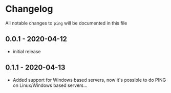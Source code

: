 # Changelog

All notable changes to `ping` will be documented in this file

## 0.0.1 - 2020-04-12

- initial release

## 0.1.1 - 2020-04-13

- Added support for Windows based servers, now it's possible to do PING on Linux/Windows based servers...
